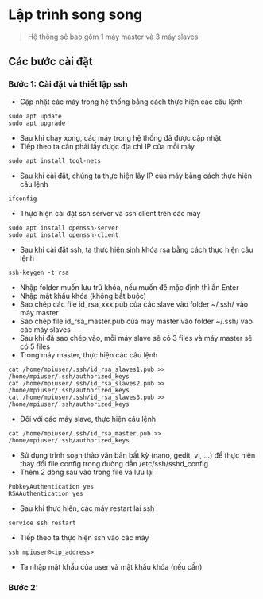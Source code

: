 # Lập trình song song

> Hệ thống sẽ bao gồm 1 máy master và 3 máy slaves

## Các bước cài đặt
### Bước 1: Cài đặt và thiết lập ssh
- Cập nhật các máy trong hệ thống bằng cách thực hiện các câu lệnh
```ssh
sudo apt update
sudo apt upgrade
```
- Sau khi chạy xong, các máy trong  hệ thống đã được cập nhật
- Tiếp theo ta cần phải lấy được địa chỉ IP của mỗi máy
```ssh
sudo apt install tool-nets
```
- Sau khi cài đặt, chúng ta thực hiện lấy IP của máy bằng cách thực hiện câu lệnh
```ssh
ifconfig
```
- Thực hiện cài đặt ssh server và ssh client trên các máy
```ssh
sudo apt install openssh-server
sudo apt install openssh-client
```
- Sau khi cài đăt ssh, ta thực hiện sinh khóa rsa bằng cách thực hiện câu lệnh

```ssh
ssh-keygen -t rsa
```

- Nhập folder muốn lưu trữ khóa, nếu muốn để mặc định thì ấn Enter
- Nhập mật khẩu khóa (không bắt buộc)
- Sao chép các file id_rsa_xxx.pub của các slave vào folder ~/.ssh/ vào máy master
- Sao chép file id_rsa_master.pub của máy master vào folder ~/.ssh/ vào các máy slaves
- Sau khi đã sao chép vào, mỗi máy slave sẽ có 3 files và máy master sẽ có 5 files
- Trong máy master, thực hiện các câu lệnh

```ssh
cat /home/mpiuser/.ssh/id_rsa_slaves1.pub >> /home/mpiuser/.ssh/authorized_keys
cat /home/mpiuser/.ssh/id_rsa_slaves2.pub >> /home/mpiuser/.ssh/authorized_keys
cat /home/mpiuser/.ssh/id_rsa_slaves3.pub >> /home/mpiuser/.ssh/authorized_keys
```

- Đối với các máy slave, thực hiện câu lệnh
```ssh
cat /home/mpiuser/.ssh/id_rsa_master.pub >> /home/mpiuser/.ssh/authorized_keys
```

- Sử dụng trình soạn thảo văn bản bất kỳ (nano, gedit, vi, ...) để thực hiện thay đổi file config trong đường dẫn /etc/ssh/sshd_config
- Thêm 2 dòng sau vào trong file và lưu lại

```ssh
PubkeyAuthentication yes
RSAAuthentication yes
```

- Sau khi thực hiện, các máy restart lại ssh 

```ssh
service ssh restart
```

- Tiếp theo ta thực hiện ssh vào các máy
```ssh
ssh mpiuser@<ip_address>
```
- Ta nhập mật khẩu của user và mật khẩu khóa (nếu cần)

### Bước 2: 

